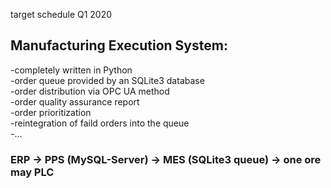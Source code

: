 target schedule Q1 2020

## Manufacturing Execution System:  
-completely written in Python  
-order queue provided by an SQLite3 database  
-order distribution via OPC UA method  
-order quality assurance report  
-order prioritization  
-reintegration of faild orders into the queue   
-...   
  
### ERP -> PPS (MySQL-Server) -> MES (SQLite3 queue) -> one ore may PLC  
